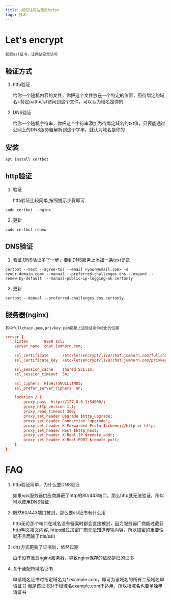 ```yaml
---
title: 如何让网站使用https
tags: 技术
---
```


# Let's encrypt

	获取ssl证书，让网站安全访问

## 验证方式
1. http验证

	给你一个随机内容的文件，你把这个文件放在一个特定的位置，用待绑定的域名+特定path可以访问到这个文件，可以认为域名是你的
2. DNS验证

	给你一个随机字符串，你把这个字符串添加为待绑定域名的txt值，只要能通过公网上的DNS服务器解析到这个字串，就认为域名是你的

## 安装
```shell
apt install certbot
```

## http验证

1. 验证

	http验证比较简单,按照提示步骤即可
```shell
sudo certbot --nginx
```

2. 更新
```shell
sudo certbot renew
```

## DNS验证

1. 验证
	DNS验证多了一步，要到DNS服务上添加一条text记录
```shell
certbot --text --agree-tos --email <your@email.com> -d <your.domain.com> --manual --preferred-challenges dns --expand --renew-by-default  --manual-public-ip-logging-ok certonly
```

2. 更新
```shell
certbot --manual --preferred-challenges dns certonly
```

## 服务器(nginx)

	其中fullchain.pem,privkey.pem都是上述验证命令给出的位置
```conf
server {
	listen       8880 ssl;
	server_name  chat.jumhorn.com;

	ssl_certificate      /etc/letsencrypt/live/chat.jumhorn.com/fullchain.pem;
	ssl_certificate_key  /etc/letsencrypt/live/chat.jumhorn.com/privkey.pem;

	ssl_session_cache    shared:SSL:1m;
	ssl_session_timeout  5m;

	ssl_ciphers  HIGH:!aNULL:!MD5;
	ssl_prefer_server_ciphers  on;

	location / {
		proxy_pass  http://127.0.0.1:54000/;
		proxy_http_version 1.1;
		proxy_read_timeout 300;
		proxy_set_header Upgrade $http_upgrade;
		proxy_set_header Connection "upgrade";
		proxy_set_header X-Forwarded-Proto $scheme;//http or https
		proxy_set_header Host $http_host;
		proxy_set_header X-Real-IP $remote_addr;
		proxy_set_header X-Real-PORT $remote_port;
	}
}
```

# FAQ

1. http验证简单，为什么要DNS验证

	如果vps服务器供应商屏蔽了http的80/443端口，那么http就无法验证，所以可以使用DNS验证

2. 既然80/443端口被封，那么要ssl证书有什么用

	http无论那个端口在域名没有备案时都会直接被封，因为服务器厂商能过截获http明文报文内容,
	https经过加密厂商无法知道传输内容，所以加密的重要性就不言而喻了(tls/ssl)

3. dns方式更新了证书后，依然过期

	由于没有重启nginx服务器，导致nginx保存的依然是旧的证书

4. 关于通配符域名证书

	申请域名证书时指定域名为*.example.com，即可为该域名的所有二级域名申请证书
	但是该证书对于根域名example.com不适用，所以根域名也要单独申请证书
